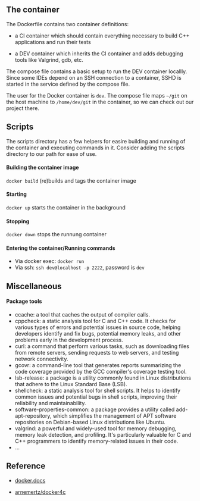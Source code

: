 ## The container ##

The Dockerfile contains two container definitions:

- a CI container which should contain everything necessary to build C++ applications and run their tests

- a DEV container which inherits the CI container and adds debugging tools like Valgrind, gdb, etc.

The compose file contains a basic setup to run the DEV container locallly. Since some IDEs depend on an SSH connection to a container, SSHD is started in the service defined by the compose file.

The user for the Docker container is `dev`. The compose file maps `~/git` on the host machine to `/home/dev/git` in the container, so we can check out our project there.

## Scripts ##

The scripts directory has a few helpers for easire building and running of the container and executing commands in it. Consider adding the scripts directory to our path for ease of use.

#### Building the container image  ####

`docker build` (re)builds and tags the container image

#### Starting  ####

`docker up` starts the container in the background

#### Stopping  ####

`docker down` stops the runnung container

#### Entering the container/Running commands  ####

- Via docker exec: `docker run`
- Via ssh: `ssh dev@localhost -p 2222`, password is `dev`

## Miscellaneous ##

#### Package tools ####

- ccache: a tool that caches the output of compiler calls.
- cppcheck: a static analysis tool for C and C++ code. It checks for various types of errors and potential issues in source code, helping developers identify and fix bugs, potential memory leaks, and other problems early in the development process.
- curl: a command that perform various tasks, such as downloading files from remote servers, sending requests to web servers, and testing network connectivity.
- gcovr: a command-line tool that generates reports summarizing the code coverage provided by the GCC compiler's coverage testing tool. 
- lsb-release: a package is a utility commonly found in Linux distributions that adhere to the Linux Standard Base (LSB).
- shellcheck: a static analysis tool for shell scripts. It helps to identify common issues and potential bugs in shell scripts, improving their reliability and maintainability.
- software-properties-common: a package provides a utility called add-apt-repository, which simplifies the management of APT software repositories on Debian-based Linux distributions like Ubuntu. 
- valgrind: a powerful and widely-used tool for memory debugging, memory leak detection, and profiling. It's particularly valuable for C and C++ programmers to identify memory-related issues in their code.
- ...

## Reference ##

- [docker.docs](https://docs.docker.com/)

- [arnemertz/docker4c](https://github.com/arnemertz/docker4c)
